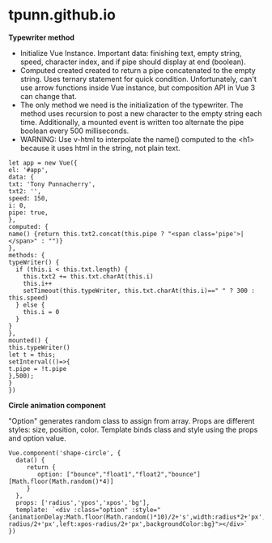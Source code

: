 # tpunn.github.io

**Typewriter method**

- Initialize Vue Instance. Important data: finishing text, empty string, speed, character index, and if pipe should display at end (boolean).
- Computed created created to return a pipe concatenated to the empty string. Uses ternary statement for quick condition. Unfortunately, can't use arrow functions inside Vue instance, but composition API in Vue 3 can change that.
- The only method we need is the initialization of the typewriter. The method uses recursion to post a new character to the empty string each time. Additionally, a mounted event is written too alternate the pipe boolean every 500 milliseconds.
- WARNING: Use v-html to interpolate the name() computed to the &lt;h1&gt; because it uses html in the string, not plain text.

```
let app = new Vue({ 
el: '#app', 
data: {
txt: 'Tony Punnacherry',
txt2: '',
speed: 150,
i: 0,
pipe: true,
},
computed: {
name() {return this.txt2.concat(this.pipe ? "<span class='pipe'>|</span>" : "")}
},
methods: {
typeWriter() {
  if (this.i < this.txt.length) {
    this.txt2 += this.txt.charAt(this.i)
    this.i++
    setTimeout(this.typeWriter, this.txt.charAt(this.i)==" " ? 300 : this.speed)
  } else {
    this.i = 0
  }
}
},
mounted() {
this.typeWriter()
let t = this;
setInterval(()=>{
t.pipe = !t.pipe
},500);
}
})
```

**Circle animation component**

"Option" generates random class to assign from array.
Props are different styles: size, position, color.
Template binds class and style using the props and option value.

```
Vue.component('shape-circle', {
  data() {
     return {
        option: ["bounce","float1","float2","bounce"][Math.floor(Math.random()*4)]
     }
  },
  props: ['radius','ypos','xpos','bg'],
  template: `<div :class="option" :style="{animationDelay:Math.floor(Math.random()*10)/2+'s',width:radius*2+'px',height:radius*2+'px',top:ypos-radius/2+'px',left:xpos-radius/2+'px',backgroundColor:bg}"></div>`
})
```
